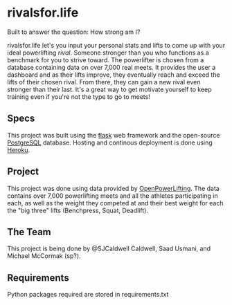 # rivalsfor.life 

Built to answer the question: How strong am I?

rivalsfor.life let's you input your personal stats and lifts to come up with your ideal powerlifting *rival*. Someone stronger than you who functions as a benchmark for you to strive toward. The powerlifter is chosen from a database containing data on over 7,000 real meets. It provides the user a dashboard and as their lifts improve, they eventually reach and exceed the lifts of their chosen rival. From there, they can gain a new rival even stronger than their last. It's a great way to get motivate yourself to keep training even if you're not the type to go to meets!

## Specs

This project was built using the [flask][flaskurl] web framework and the open-source [PostgreSQL][postgresqlurl] database. Hosting and continous deployment is done using [Heroku][herokuurl].

[flaskurl]: http://flask.pocoo.org/ 
[postgresqlurl]: https://www.postgresql.org/
[herokuurl]: https://www.heroku.com/ 
## Project
This project was done using data provided by [OpenPowerLifting][openpowerliftingurl]. The data contains over 7,000 powerlifting meets and all the athletes participating in each, as well as the weight they competed at and their best weight for each the "big three" lifts (Benchpress, Squat, Deadlift). 

[openpowerliftingurl]: http://www.openpowerlifting.org/

## The Team

This project is being done by @SJCaldwell Caldwell, Saad Usmani, and Michael McCormak (sp?).

## Requirements 

Python packages required are stored in requirements.txt 

 

 

 
